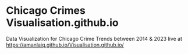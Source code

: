 # Chicago Crimes Visualisation.github.io

Data Visualization for Chicago Crime Trends between 2014 & 2023
live at https://amanlaiq.github.io/Visualisation.github.io/
